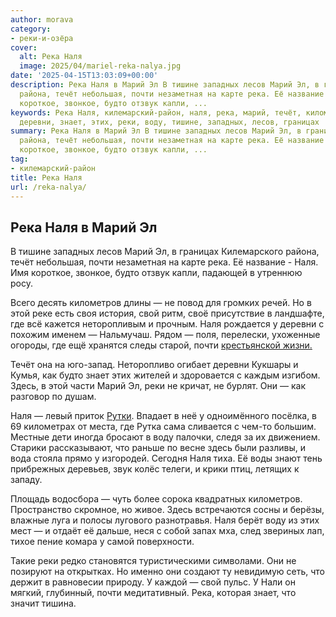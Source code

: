```yaml
---
author: morava
category:
- реки-и-озёра
cover:
  alt: Река Наля
  image: 2025/04/mariel-reka-nalya.jpg
date: '2025-04-15T13:03:09+00:00'
description: Река Наля в Марий Эл В тишине западных лесов Марий Эл, в границах Килемарского
  района, течёт небольшая, почти незаметная на карте река. Её название \- Наля. Имя
  короткое, звонкое, будто отзвук капли, ...
keywords: Река Наля, килемарский-район, наля, река, марий, течёт, километров, свой,
  деревни, знает, этих, реки, воду, тишине, западных, лесов, границах
summary: Река Наля в Марий Эл В тишине западных лесов Марий Эл, в границах Килемарского
  района, течёт небольшая, почти незаметная на карте река. Её название \- Наля. Имя
  короткое, звонкое, будто отзвук капли, ...
tag:
- килемарский-район
title: Река Наля
url: /reka-nalya/
---
```


## **Река Наля в Марий Эл**

В тишине западных лесов Марий Эл, в границах Килемарского района, течёт небольшая, почти незаметная на карте река. Её название \- Наля. Имя короткое, звонкое, будто отзвук капли, падающей в утреннюю росу.

Всего десять километров длины — не повод для громких речей. Но в этой реке есть своя история, свой ритм, своё присутствие в ландшафте, где всё кажется неторопливым и прочным. Наля рождается у деревни с похожим именем — Нальмучаш. Рядом — поля, перелески, ухоженные огороды, где ещё хранятся следы старой, почти [крестьянской жизни.](/derevnya_abrosimovo/)

Течёт она на юго-запад. Неторопливо огибает деревни Кукшары и Кумья, как будто знает этих жителей и здоровается с каждым изгибом. Здесь, в этой части Марий Эл, реки не кричат, не бурлят. Они — как разговор по душам.

Наля — левый приток [Рутки](/arbish/). Впадает в неё у одноимённого посёлка, в 69 километрах от места, где Рутка сама сливается с чем-то большим. Местные дети иногда бросают в воду палочки, следя за их движением. Старики рассказывают, что раньше по весне здесь были разливы, и вода стояла прямо у изгородей. Сегодня Наля тиха. Её воды знают тень прибрежных деревьев, звук колёс телеги, и крики птиц, летящих к западу.

Площадь водосбора — чуть более сорока квадратных километров. Пространство скромное, но живое. Здесь встречаются сосны и берёзы, влажные луга и полосы лугового разнотравья. Наля берёт воду из этих мест — и отдаёт её дальше, неся с собой запах мха, след звериных лап, тихое пение комара у самой поверхности.

Такие реки редко становятся туристическими символами. Они не позируют на открытках. Но именно они создают ту невидимую сеть, что держит в равновесии природу. У каждой — свой пульс. У Нали он мягкий, глубинный, почти медитативный. Река, которая знает, что значит тишина.
